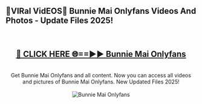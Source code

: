 <h2>🔴VIRal VidEOS🔴 Bunnie Mai Onlyfans Videos And Photos - Update Files 2025!</h2>
<br>
<div align="center">
<h2><a href="https://virallinks.top/Hdb6NB" rel="nofollow">🔴 CLICK HERE 🌐==►► Bunnie Mai Onlyfans</a></h2>
<br>
Get Bunnie Mai Onlyfans and all content. Now you can access all videos and pictures of Bunnie Mai Onlyfans. New Updated Files 2025!
<br>
<br>
<a href="https://virallinks.top/Hdb6NB" rel="nofollow" data-target="animated-image.originalLink"><img src="https://i.imgur.com/dJHk4Zq.gif)" alt="Bunnie Mai Onlyfans" style="max-width: 100%; display: inline-block;" data-target="animated-image.originalImage"></a>
</div>
<br>

